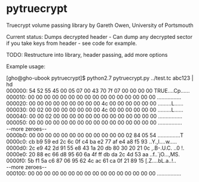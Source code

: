 pytruecrypt
===========
  
Truecrypt volume passing library by Gareth Owen, University of Portsmouth  
  
Current status: Dumps decrypted header - Can dump any decrypted sector if you take keys from header - see code for example.  
  
TODO: Restructure into library, header passing, add more options  
  
Example usage:  
  
[gho@gho-ubook pytruecrypt]$ python2.7 pytruecrypt.py ../test.tc abc123 | hd  
000000: 54 52 55 45 00 05 07 00  43 70 7f 07 00 00 00 00   TRUE....Cp......  
000010: 00 00 00 00 00 00 00 00  00 00 00 00 00 00 00 00   ................  
000020: 00 00 00 00 00 00 00 00  00 4c 00 00 00 00 00 00   .........L......  
000030: 00 02 00 00 00 00 00 00  00 4c 00 00 00 00 00 00   .........L......  
000040: 00 00 02 00 00 00 00 00  00 00 00 00 00 00 00 00   ................  
000050: 00 00 00 00 00 00 00 00  00 00 00 00 00 00 00 00   ................  
--more zeroes--  
0000b0: 00 00 00 00 00 00 00 00  00 00 00 00 02 84 05 54   ...............T  
0000c0: cb b9 59 ed 2c 6c 0f c4  ba e2 77 af e4 a8 f5 93   ..Y.,l....w.....  
0000d0: 2c e9 42 2d 91 55 e8 43  1a 20 db 80 30 20 21 0c   ,.B-.U.C. ..0 !.  
0000e0: 20 88 ec 66 d8 95 60 6a  4f ff db da 2c 4d 53 aa    ..f..`jO...,MS.  
0000f0: 5b f1 5a c6 87 06 95 62  4c ac 61 ca 0f 21 89 15   [.Z....bL.a..!..  
--more zeroes--  
000100: 00 00 00 00 00 00 00 00  00 00 00 00 00 00 00 00   ................  

